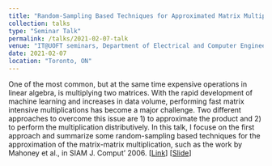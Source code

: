 ```yaml
---
title: "Random-Sampling Based Techniques for Approximated Matrix Multiplication"
collection: talks
type: "Seminar Talk"
permalink: /talks/2021-02-07-talk
venue: "IT@UOFT seminars, Department of Electrical and Computer Engineering, University of Toronto"
date: 2021-02-07
location: "Toronto, ON"
---
```


One of the most common, but at the same time expensive operations in linear algebra, is multiplying two matrices. With the rapid development of machine learning and increases in data volume, performing fast matrix intensive multiplications has become a major challenge. Two different approaches to overcome this issue are 1) to approximate the product and 2) to perform the multiplication distributively. In this talk, I focuse on the first approach and summarize some random-sampling based techniques for the approximation of the matrix-matrix multiplication, such as the work by Mahoney et al., in SIAM J. Comput’ 2006.
[[Link](https://itatuoft.wordpress.com/2021/02/)] [[Slide](/files/Talks_slides_random_sampling.pdf)]